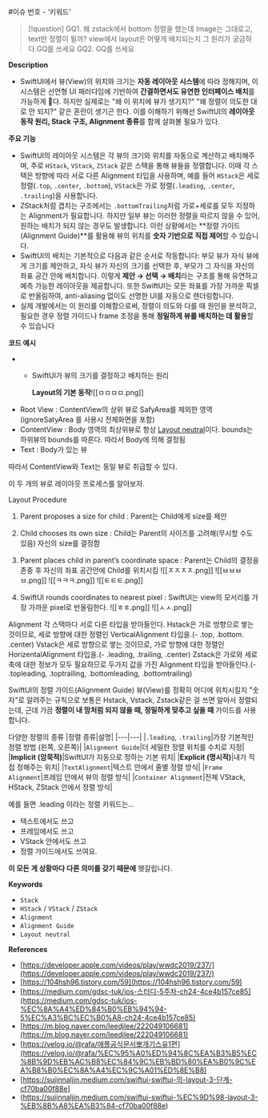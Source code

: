 
#이슈 번호 - ‘키워드’

> [!question] GQ1. 왜 zstack에서 bottom 정렬을 했는데 Image는 그대로고, text만 정렬이 될까? view에서 layout은 어떻게 배치되는지 그 원리가 궁금하다.GQ를 쓰세요 GQ2. GQ를 쓰세요


**Description**

- SwiftUI에서 뷰(View)의 위치와 크기는 **자동 레이아웃 시스템**에 따라 정해지며, 이 시스템은 선언형 UI 패러다임에 기반하여 **간결하면서도 유연한 인터페이스 배치**를 가능하게 다. 하지만 실제로는 "왜 이 위치에 뷰가 생기지?" "왜 정렬이 의도한 대로 안 되지?" 같은 혼란이 생기곤 한다.  이를 이해하기 위해선 SwiftUI의 **레이아웃 동작 원리, Stack 구조, Alignment 종류**를 함께 살펴볼 필요가 있다.

**주요 기능**

- SwiftUI의 레이아웃 시스템은 각 뷰의 크기와 위치를 자동으로 계산하고 배치해주며, 주로 `HStack`, `VStack`, `ZStack` 같은 스택을 통해 뷰들을 정렬합니다. 이때 각 스택은 방향에 따라 서로 다른 Alignment 타입을 사용하며, 예를 들어 `HStack`은 세로 정렬(`.top`, `.center`, `.bottom`), `VStack`은 가로 정렬(`.leading`, `.center`, `.trailing`)을 사용합니다.
- ZStack처럼 겹치는 구조에서는 `.bottomTrailing`처럼 가로+세로를 모두 지정하는 Alignment가 필요합니다. 하지만 일부 뷰는 이러한 정렬을 따르지 않을 수 있어, 원하는 배치가 되지 않는 경우도 발생합니다. 이런 상황에서는 **정렬 가이드(Alignment Guide)**를 활용해 뷰의 위치를 **숫자 기반으로 직접 제어**할 수 있습니다.
- SwiftUI의 배치는 기본적으로 다음과 같은 순서로 작동합니다: 부모 뷰가 자식 뷰에게 크기를 제안하고, 자식 뷰가 자신의 크기를 선택한 후, 부모가 그 자식을 자신의 좌표 공간 안에 배치합니다. 이렇게 **제안 → 선택 → 배치**라는 구조를 통해 유연하고 예측 가능한 레이아웃을 제공합니다. 또한 SwiftUI는 모든 좌표를 가장 가까운 픽셀로 반올림하여, anti-aliasing 없이도 선명한 UI를 자동으로 렌더링합니다.
- 실제 개발에서는 이 원리를 이해함으로써, 정렬이 의도와 다를 때 원인을 분석하고, 필요한 경우 정렬 가이드나 frame 조정을 통해 **정밀하게 뷰를 배치하는 데 활용**할 수 있습니다

**코드 예시**

- - SwiftUI가 뷰의 크기를 결정하고 배치하는 원리
    
    **Layout의 기본 동작**![[ㅁㅁㅁㅁ.png]]
- Root View : ContentView의 상위 뷰로 SafyArea를 제외한 영역(ignoreSatyArea 를 사용시 전체화면을 포함)
- ContentView : Body 영역의 최상위뷰로 항상 [Layout neutral](https://www.notion.so/4-Layout-neutral-21fef75c63838059b697cb2c43769b5e?pvs=21)이다. bounds는 하위뷰의 bounds를 따른다. 따라서 Body에 의해 결정됨
- Text : Body가 있는 뷰

따라서 ContentView와 Text는 동일 뷰로 취급할 수 있다.

이 두 개의 뷰로 레이아웃 프로세스를 알아보자.

Layout Procedure

1. Parent proposes a size for child : Parent는 Child에게 size를 제안
2. Child chooses its own size : Child는 Parent의 사이즈를 고려해(무시할 수도 있음) 자신의 size를 결정함
3. Parent places child in parent’s coordinate space : Parent는 Child의 결정을 존중 후 자신의 좌표 공간안에 Child를 위치시킴
![[ㅈㅈㅈㅈ.png]]
![[ㅂㅂㅂㅂ.png]]
![[ㅋㅋㅋ.png]]
![[ㅌㅌㅌ.png]]



4. SwiftUI rounds coordinates to nearest pixel : SwiftUI는 view의 모서리를 가장 가까운 pixel로 반올림한다.
![[ㅎㅎ.png]]
![[ㅅㅅ.png]]

Alignment
각 스택마다 서로 다른 타입을 받아들인다. Hstack은 가로 방향으로 쌓는 것이므로, 세로 방향에 대한 정렬인 VerticalAlignment 타입을.(- .top, .bottom. .center) Vstack은 세로 방향으로 쌓는 것이므로, 가로 방향에 대한 정렬인 HorizentalAlignment 타입을.(- .leading, .trailing, .center) Zstack은 가로와 세로축에 대한 정보가 모두 필요하므로 두가지 값을 가진 Alignment 타입을 받아들인다.(- .topleading, .toptrailing, .bottomleading, .bottomtrailing)

SwiftUI의 정렬 가이드(Alignment Guide)
뷰(View)를 정확히 어디에 위치시킬지 "숫자"로 알려주는 규칙으로 보통은 Hstack, Vstack, Zstack같은 걸 쓰면 알아서 정렬되는데, 근데 가끔 **정렬이 내 맘처럼 되지 않을 때, 정밀하게 맞추고 싶을 때** 가이드를 사용합니다.

다양한 정렬의 종류
|정렬 종류|설명|
|---|---|
|`.leading`, `.trailing`|가장 기본적인 정렬 방법 (왼쪽, 오른쪽)|
|`Alignment Guide`|더 세밀한 정렬 위치를 수치로 지정|
|**Implicit (암묵적)**|SwiftUI가 자동으로 정하는 기본 위치|
|**Explicit (명시적)**|내가 직접 정해주는 위치|
|`TextAlignment`|텍스트 안에서 줄별 정렬 방식|
|`Frame Alignment`|프레임 안에서 뷰의 정렬 방식|
|`Container Alignment`|전체 VStack, HStack, ZStack 안에서 정렬 방식|

예를 들면 .leading 이라는 정렬 키워드는...

- 텍스트에서도 쓰고
- 프레임에서도 쓰고
- VStack 안에서도 쓰고
- 정렬 가이드에서도 쓰여요.

**이 모든 게 상황마다 다른 의미를 갖기 때문에** 헷갈립니다.



**Keywords**

- `Stack`
- `HStack` / `VStack` / `ZStack`
- `Alignment`
- `Alignment Guide`
- `Layout neutral`

**References**

- [https://developer.apple.com/videos/play/wwdc2019/237/](https://developer.apple.com/videos/play/wwdc2019/237/)
- [https://104hsh96.tistory.com/59](https://104hsh96.tistory.com/59)
- [https://medium.com/gdsc-tuk/ios-스터디-5주차-ch24-4ce4b157ce85](https://medium.com/gdsc-tuk/ios-%EC%8A%A4%ED%84%B0%EB%94%94-5%EC%A3%BC%EC%B0%A8-ch24-4ce4b157ce85)
- [https://m.blog.naver.com/leedjlee/222049106681](https://m.blog.naver.com/leedjlee/222049106681)
- [https://velog.io/@rafa/애플공식문서뽀개기스유1편](https://velog.io/@rafa/%EC%95%A0%ED%94%8C%EA%B3%B5%EC%8B%9D%EB%AC%B8%EC%84%9C%EB%BD%80%EA%B0%9C%EA%B8%B0%EC%8A%A4%EC%9C%A01%ED%8E%B8)
- [https://sujinnaljin.medium.com/swiftui-swiftui-의-layout-3-단계-cf70ba00f88e]
- (https://sujinnaljin.medium.com/swiftui-swiftui-%EC%9D%98-layout-3-%EB%8B%A8%EA%B3%84-cf70ba00f88e)





